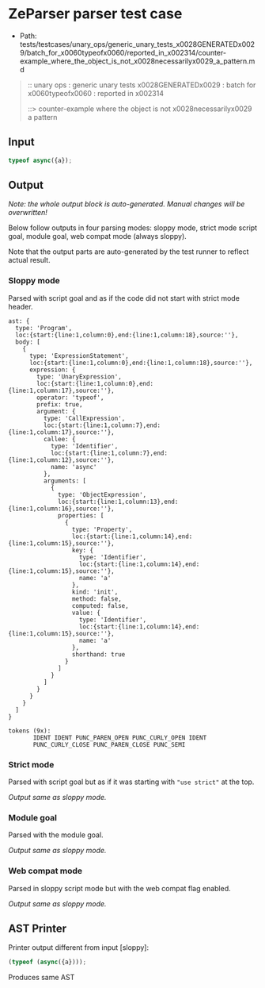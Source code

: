 # ZeParser parser test case

- Path: tests/testcases/unary_ops/generic_unary_tests_x0028GENERATEDx0029/batch_for_x0060typeofx0060/reported_in_x002314/counter-example_where_the_object_is_not_x0028necessarilyx0029_a_pattern.md

> :: unary ops : generic unary tests x0028GENERATEDx0029 : batch for x0060typeofx0060 : reported in x002314
>
> ::> counter-example where the object is not x0028necessarilyx0029 a pattern

## Input

`````js
typeof async({a});
`````

## Output

_Note: the whole output block is auto-generated. Manual changes will be overwritten!_

Below follow outputs in four parsing modes: sloppy mode, strict mode script goal, module goal, web compat mode (always sloppy).

Note that the output parts are auto-generated by the test runner to reflect actual result.

### Sloppy mode

Parsed with script goal and as if the code did not start with strict mode header.

`````
ast: {
  type: 'Program',
  loc:{start:{line:1,column:0},end:{line:1,column:18},source:''},
  body: [
    {
      type: 'ExpressionStatement',
      loc:{start:{line:1,column:0},end:{line:1,column:18},source:''},
      expression: {
        type: 'UnaryExpression',
        loc:{start:{line:1,column:0},end:{line:1,column:17},source:''},
        operator: 'typeof',
        prefix: true,
        argument: {
          type: 'CallExpression',
          loc:{start:{line:1,column:7},end:{line:1,column:17},source:''},
          callee: {
            type: 'Identifier',
            loc:{start:{line:1,column:7},end:{line:1,column:12},source:''},
            name: 'async'
          },
          arguments: [
            {
              type: 'ObjectExpression',
              loc:{start:{line:1,column:13},end:{line:1,column:16},source:''},
              properties: [
                {
                  type: 'Property',
                  loc:{start:{line:1,column:14},end:{line:1,column:15},source:''},
                  key: {
                    type: 'Identifier',
                    loc:{start:{line:1,column:14},end:{line:1,column:15},source:''},
                    name: 'a'
                  },
                  kind: 'init',
                  method: false,
                  computed: false,
                  value: {
                    type: 'Identifier',
                    loc:{start:{line:1,column:14},end:{line:1,column:15},source:''},
                    name: 'a'
                  },
                  shorthand: true
                }
              ]
            }
          ]
        }
      }
    }
  ]
}

tokens (9x):
       IDENT IDENT PUNC_PAREN_OPEN PUNC_CURLY_OPEN IDENT
       PUNC_CURLY_CLOSE PUNC_PAREN_CLOSE PUNC_SEMI
`````

### Strict mode

Parsed with script goal but as if it was starting with `"use strict"` at the top.

_Output same as sloppy mode._

### Module goal

Parsed with the module goal.

_Output same as sloppy mode._

### Web compat mode

Parsed in sloppy script mode but with the web compat flag enabled.

_Output same as sloppy mode._

## AST Printer

Printer output different from input [sloppy]:

````js
(typeof (async({a})));
````

Produces same AST
